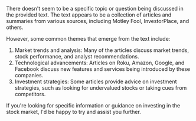 There doesn't seem to be a specific topic or question being discussed in the provided text. The text appears to be a collection of articles and summaries from various sources, including Motley Fool, InvestorPlace, and others.

However, some common themes that emerge from the text include:

1. Market trends and analysis: Many of the articles discuss market trends, stock performance, and analyst recommendations.
2. Technological advancements: Articles on Roku, Amazon, Google, and Facebook discuss new features and services being introduced by these companies.
3. Investment strategies: Some articles provide advice on investment strategies, such as looking for undervalued stocks or taking cues from competitors.

If you're looking for specific information or guidance on investing in the stock market, I'd be happy to try and assist you further.